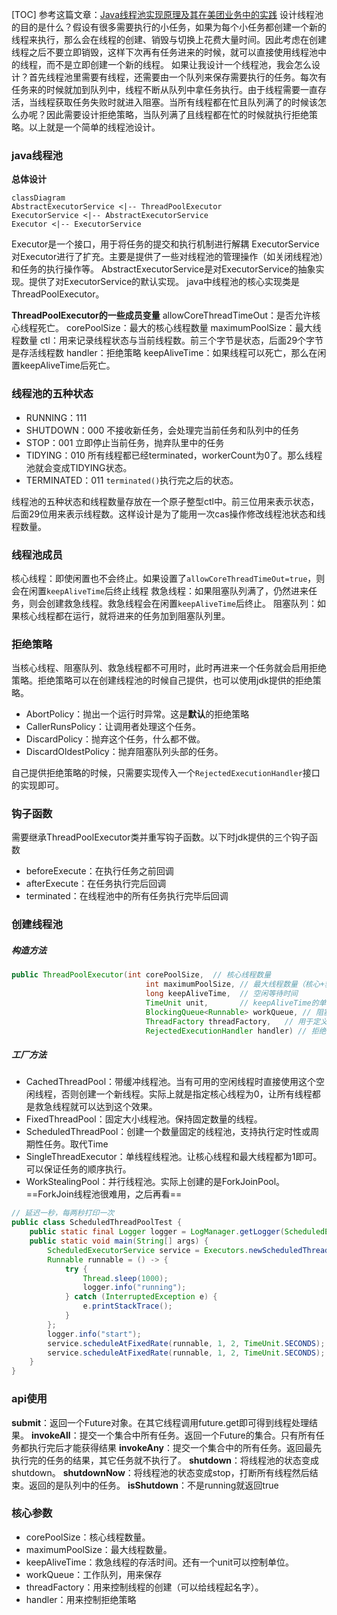[TOC]
参考这篇文章：[Java线程池实现原理及其在美团业务中的实践](https://tech.meituan.com/2020/04/02/java-pooling-pratice-in-meituan.html)
设计线程池的目的是什么？假设有很多需要执行的小任务，如果为每个小任务都创建一个新的线程来执行，那么会在线程的创建、销毁与切换上花费大量时间。因此考虑在创建线程之后不要立即销毁，这样下次再有任务进来的时候，就可以直接使用线程池中的线程，而不是立即创建一个新的线程。
如果让我设计一个线程池，我会怎么设计？首先线程池里需要有线程，还需要由一个队列来保存需要执行的任务。每次有任务来的时候就加到队列中，线程不断从队列中拿任务执行。由于线程需要一直存活，当线程获取任务失败时就进入阻塞。当所有线程都在忙且队列满了的时候该怎么办呢？因此需要设计拒绝策略，当队列满了且线程都在忙的时候就执行拒绝策略。以上就是一个简单的线程池设计。

### java线程池
**总体设计**
```mermaid
classDiagram
AbstractExecutorService <|-- ThreadPoolExecutor
ExecutorService <|-- AbstractExecutorService
Executor <|-- ExecutorService
```
Executor是一个接口，用于将任务的提交和执行机制进行解耦
ExecutorService对Executor进行了扩充。主要是提供了一些对线程池的管理操作（如关闭线程池）和任务的执行操作等。
AbstractExecutorService是对ExecutorService的抽象实现。提供了对ExecutorService的默认实现。
java中线程池的核心实现类是ThreadPoolExecutor。

**ThreadPoolExecutor的一些成员变量**
allowCoreThreadTimeOut：是否允许核心线程死亡。
corePoolSize：最大的核心线程数量
maximumPoolSize：最大线程数量
ctl：用来记录线程状态与当前线程数。前三个字节是状态，后面29个字节是存活线程数
handler：拒绝策略
keepAliveTime：如果线程可以死亡，那么在闲置keepAliveTime后死亡。


### 线程池的五种状态
* RUNNING：111
* SHUTDOWN：000 不接收新任务，会处理完当前任务和队列中的任务
* STOP：001 立即停止当前任务，抛弃队里中的任务
* TIDYING：010 所有线程都已经terminated，workerCount为0了。那么线程池就会变成TIDYING状态。
* TERMINATED：011 `terminated()`执行完之后的状态。

线程池的五种状态和线程数量存放在一个原子整型ctl中。前三位用来表示状态，后面29位用来表示线程数。这样设计是为了能用一次cas操作修改线程池状态和线程数量。

### 线程池成员
核心线程：即使闲置也不会终止。如果设置了`allowCoreThreadTimeOut=true`，则会在闲置`keepAliveTime`后终止线程
救急线程：如果阻塞队列满了，仍然进来任务，则会创建救急线程。救急线程会在闲置`keepAliveTime`后终止。
阻塞队列：如果核心线程都在运行，就将进来的任务加到阻塞队列里。

### 拒绝策略
当核心线程、阻塞队列、救急线程都不可用时，此时再进来一个任务就会启用拒绝策略。拒绝策略可以在创建线程池的时候自己提供，也可以使用jdk提供的拒绝策略。
* AbortPolicy：抛出一个运行时异常。这是**默认**的拒绝策略
* CallerRunsPolicy：让调用者处理这个任务。
* DiscardPolicy：抛弃这个任务，什么都不做。
* DiscardOldestPolicy：抛弃阻塞队列头部的任务。

自己提供拒绝策略的时候，只需要实现传入一个`RejectedExecutionHandler`接口的实现即可。

### 钩子函数
需要继承ThreadPoolExecutor类并重写钩子函数。以下时jdk提供的三个钩子函数

* beforeExecute：在执行任务之前回调
* afterExecute：在任务执行完后回调
* terminated：在线程池中的所有任务执行完毕后回调

### 创建线程池
##### 构造方法
```java
public ThreadPoolExecutor(int corePoolSize,  // 核心线程数量
                              int maximumPoolSize, // 最大线程数量（核心+救急）
                              long keepAliveTime,  // 空闲等待时间
                              TimeUnit unit,       // keepAliveTime的单位
                              BlockingQueue<Runnable> workQueue, // 阻塞队列
                              ThreadFactory threadFactory,   // 用于定义创建线程的操作
                              RejectedExecutionHandler handler) // 拒绝策略
```

##### 工厂方法
* CachedThreadPool：带缓冲线程池。当有可用的空闲线程时直接使用这个空闲线程，否则创建一个新线程。实际上就是指定核心线程为0，让所有线程都是救急线程就可以达到这个效果。
* FixedThreadPool：固定大小线程池。保持固定数量的线程。
* ScheduledThreadPool：创建一个数量固定的线程池，支持执行定时性或周期性任务。取代Time
* SingleThreadExecutor：单线程线程池。让核心线程和最大线程都为1即可。可以保证任务的顺序执行。
* WorkStealingPool：并行线程池。实际上创建的是ForkJoinPool。==ForkJoin线程池很难用，之后再看==
```java
// 延迟一秒，每两秒打印一次
public class ScheduledThreadPoolTest {
    public static final Logger logger = LogManager.getLogger(ScheduledExecutorService.class);
    public static void main(String[] args) {
        ScheduledExecutorService service = Executors.newScheduledThreadPool(2);
        Runnable runnable = () -> {
            try {
                Thread.sleep(1000);
                logger.info("running");
            } catch (InterruptedException e) {
                e.printStackTrace();
            }
        };
        logger.info("start");
        service.scheduleAtFixedRate(runnable, 1, 2, TimeUnit.SECONDS);
        service.scheduleAtFixedRate(runnable, 1, 2, TimeUnit.SECONDS);
    }
}
```

### api使用
**submit**：返回一个Future对象。在其它线程调用future.get即可得到线程处理结果。
**invokeAll**：提交一个集合中所有任务。返回一个Future的集合。只有所有任务都执行完后才能获得结果
**invokeAny**：提交一个集合中的所有任务。返回最先执行完的任务的结果，其它任务就不执行了。
**shutdown**：将线程池的状态变成shutdown。
**shutdownNow**：将线程池的状态变成stop，打断所有线程然后结束。返回的是队列中的任务。
**isShutdown**：不是running就返回true


### 核心参数
* corePoolSize：核心线程数量。
* maximumPoolSize：最大线程数量。
* keepAliveTime：救急线程的存活时间。还有一个unit可以控制单位。
* workQueue：工作队列，用来保存
* threadFactory：用来控制线程的创建（可以给线程起名字）。
* handler：用来控制拒绝策略